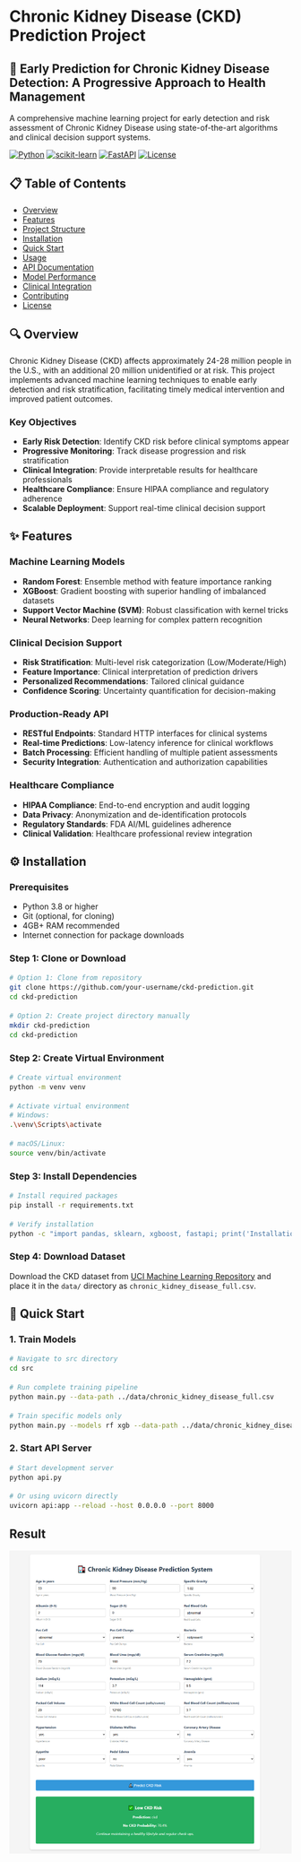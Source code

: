 # Chronic Kidney Disease (CKD) Prediction Project

## 🏥 Early Prediction for Chronic Kidney Disease Detection: A Progressive Approach to Health Management

A comprehensive machine learning project for early detection and risk assessment of Chronic Kidney Disease using state-of-the-art algorithms and clinical decision support systems.

[![Python](https://img.shields.io/badge/python-v3.8+-blue.svg)](https://www.python.org/downloads/)
[![scikit-learn](https://img.shields.io/badge/scikit--learn-1.3.0-orange.svg)](https://scikit-learn.org/)
[![FastAPI](https://img.shields.io/badge/FastAPI-0.100.0-green.svg)](https://fastapi.tiangolo.com/)
[![License](https://img.shields.io/badge/license-MIT-blue.svg)](LICENSE)

## 📋 Table of Contents

- [Overview](#overview)
- [Features](#features)
- [Project Structure](#project-structure)
- [Installation](#installation)
- [Quick Start](#quick-start)
- [Usage](#usage)
- [API Documentation](#api-documentation)
- [Model Performance](#model-performance)
- [Clinical Integration](#clinical-integration)
- [Contributing](#contributing)
- [License](#license)

## 🔍 Overview

Chronic Kidney Disease (CKD) affects approximately 24-28 million people in the U.S., with an additional 20 million unidentified or at risk. This project implements advanced machine learning techniques to enable early detection and risk stratification, facilitating timely medical intervention and improved patient outcomes.

### Key Objectives

- **Early Risk Detection**: Identify CKD risk before clinical symptoms appear
- **Progressive Monitoring**: Track disease progression and risk stratification
- **Clinical Integration**: Provide interpretable results for healthcare professionals
- **Healthcare Compliance**: Ensure HIPAA compliance and regulatory adherence
- **Scalable Deployment**: Support real-time clinical decision support

## ✨ Features

### Machine Learning Models

- **Random Forest**: Ensemble method with feature importance ranking
- **XGBoost**: Gradient boosting with superior handling of imbalanced datasets
- **Support Vector Machine (SVM)**: Robust classification with kernel tricks
- **Neural Networks**: Deep learning for complex pattern recognition

### Clinical Decision Support

- **Risk Stratification**: Multi-level risk categorization (Low/Moderate/High)
- **Feature Importance**: Clinical interpretation of prediction drivers
- **Personalized Recommendations**: Tailored clinical guidance
- **Confidence Scoring**: Uncertainty quantification for decision-making

### Production-Ready API

- **RESTful Endpoints**: Standard HTTP interfaces for clinical systems
- **Real-time Predictions**: Low-latency inference for clinical workflows
- **Batch Processing**: Efficient handling of multiple patient assessments
- **Security Integration**: Authentication and authorization capabilities

### Healthcare Compliance

- **HIPAA Compliance**: End-to-end encryption and audit logging
- **Data Privacy**: Anonymization and de-identification protocols
- **Regulatory Standards**: FDA AI/ML guidelines adherence
- **Clinical Validation**: Healthcare professional review integration

## ⚙️ Installation

### Prerequisites

- Python 3.8 or higher
- Git (optional, for cloning)
- 4GB+ RAM recommended
- Internet connection for package downloads

### Step 1: Clone or Download

```bash
# Option 1: Clone from repository
git clone https://github.com/your-username/ckd-prediction.git
cd ckd-prediction

# Option 2: Create project directory manually
mkdir ckd-prediction
cd ckd-prediction
```

### Step 2: Create Virtual Environment

```bash
# Create virtual environment
python -m venv venv

# Activate virtual environment
# Windows:
.\venv\Scripts\activate

# macOS/Linux:
source venv/bin/activate
```

### Step 3: Install Dependencies

```bash
# Install required packages
pip install -r requirements.txt

# Verify installation
python -c "import pandas, sklearn, xgboost, fastapi; print('Installation successful!')"
```

### Step 4: Download Dataset

Download the CKD dataset from [UCI Machine Learning Repository](https://archive.ics.uci.edu/ml/datasets/Chronic_Kidney_Disease) and place it in the `data/` directory as `chronic_kidney_disease_full.csv`.

## 🚀 Quick Start

### 1. Train Models

```bash
# Navigate to src directory
cd src

# Run complete training pipeline
python main.py --data-path ../data/chronic_kidney_disease_full.csv

# Train specific models only
python main.py --models rf xgb --data-path ../data/chronic_kidney_disease_full.csv
```

### 2. Start API Server

```bash
# Start development server
python api.py

# Or using uvicorn directly
uvicorn api:app --reload --host 0.0.0.0 --port 8000
```

## Result

![Alt text](Result.png)
